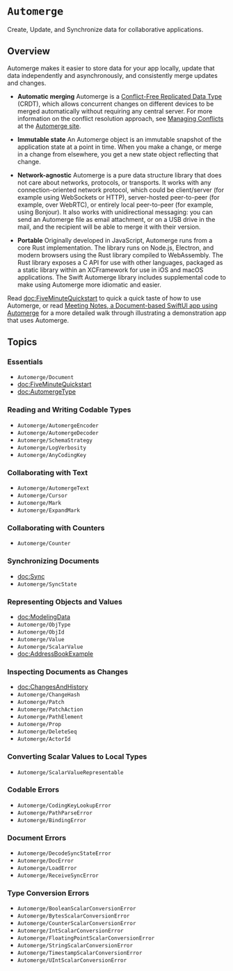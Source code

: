 # ``Automerge``

Create, Update, and Synchronize data for collaborative applications.

## Overview

Automerge makes it easier to store data for your app locally, update that data independently and asynchronously, and consistently merge updates and changes.

- **Automatic merging** Automerge is a [Conflict-Free Replicated Data Type](https://crdt.tech) (CRDT), which allows concurrent changes on different devices to be merged automatically without requiring any central server.
For more information on the conflict resolution approach, see [Managing Conflicts](https://automerge.org/docs/cookbook/conflicts/) at the [Automerge site](https://automerge.org).

- **Immutable state** An Automerge object is an immutable snapshot of the application state at a point in time. 
When you make a change, or merge in a change from elsewhere, you get a new state object reflecting that change.

- **Network-agnostic** Automerge is a pure data structure library that does not care about networks, protocols, or transports. 
It works with any connection-oriented network protocol, which could be client/server (for example using WebSockets or HTTP), server-hosted peer-to-peer (for example, over WebRTC), or entirely local peer-to-peer (for example, using Bonjour).
It also works with unidirectional messaging: you can send an Automerge file as email attachment, or on a USB drive in the mail, and the recipient will be able to merge it with their version.

- **Portable** Originally developed in JavaScript, Automerge runs from a core Rust implementation.
The library runs on Node.js, Electron, and modern browsers using the Rust library compiled to WebAssembly.
The Rust library exposes a C API for use with other languages, packaged as a static library within an XCFramework for use in iOS and macOS applications.
The Swift Automerge library includes supplemental code to make using Automerge more idiomatic and easier.

Read <doc:FiveMinuteQuickstart> to quick a quick taste of how to use Automerge, or read [Meeting Notes, a Document-based SwiftUI app using Automerge](https://automerge.org/MeetingNotes/documentation/meetingnotes/appwalkthrough/) for a more detailed walk through illustrating a demonstration app that uses Automerge.

## Topics

### Essentials

- ``Automerge/Document``
- <doc:FiveMinuteQuickstart>
- <doc:AutomergeType>

### Reading and Writing Codable Types

- ``Automerge/AutomergeEncoder``
- ``Automerge/AutomergeDecoder``
- ``Automerge/SchemaStrategy``
- ``Automerge/LogVerbosity``
- ``Automerge/AnyCodingKey``

### Collaborating with Text

- ``Automerge/AutomergeText``
- ``Automerge/Cursor``
- ``Automerge/Mark``
- ``Automerge/ExpandMark``

### Collaborating with Counters

- ``Automerge/Counter``

### Synchronizing Documents

- <doc:Sync>
- ``Automerge/SyncState``

### Representing Objects and Values

- <doc:ModelingData>
- ``Automerge/ObjType``
- ``Automerge/ObjId``
- ``Automerge/Value``
- ``Automerge/ScalarValue``
- <doc:AddressBookExample>

### Inspecting Documents as Changes

- <doc:ChangesAndHistory>
- ``Automerge/ChangeHash``
- ``Automerge/Patch``
- ``Automerge/PatchAction``
- ``Automerge/PathElement``
- ``Automerge/Prop``
- ``Automerge/DeleteSeq``
- ``Automerge/ActorId``

### Converting Scalar Values to Local Types

- ``Automerge/ScalarValueRepresentable``

### Codable Errors

- ``Automerge/CodingKeyLookupError``
- ``Automerge/PathParseError``
- ``Automerge/BindingError``

### Document Errors 

- ``Automerge/DecodeSyncStateError``
- ``Automerge/DocError``
- ``Automerge/LoadError``
- ``Automerge/ReceiveSyncError``

### Type Conversion Errors

- ``Automerge/BooleanScalarConversionError``
- ``Automerge/BytesScalarConversionError``
- ``Automerge/CounterScalarConversionError``
- ``Automerge/IntScalarConversionError``
- ``Automerge/FloatingPointScalarConversionError``
- ``Automerge/StringScalarConversionError``
- ``Automerge/TimestampScalarConversionError``
- ``Automerge/UIntScalarConversionError``

